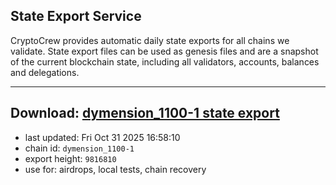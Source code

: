 ## State Export Service
CryptoCrew provides automatic daily state exports for all chains we validate. State export files can be used as genesis files and are a snapshot of the current blockchain state, including all validators, accounts, balances and delegations.

---
**Download: [dymension_1100-1 state export](https://dl-eu2.ccvalidators.com/SERVICE/dymension/dymension_1100-1_export_9816810.json)**
---

- last updated: Fri Oct 31 2025 16:58:10
- chain id: `dymension_1100-1`
- export height: `9816810`
- use for: airdrops, local tests, chain recovery
